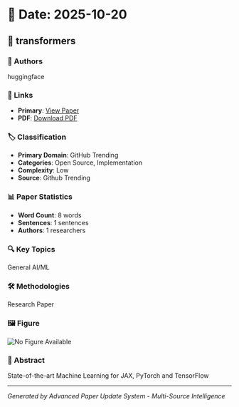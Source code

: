 # 📅 Date: 2025-10-20

## 📄 transformers

### 👥 Authors
huggingface

### 🔗 Links
- **Primary**: [View Paper](https://github.com/huggingface/transformers)
- **PDF**: [Download PDF](https://arxiv.org/pdf/.pdf) 



### 🏷️ Classification
- **Primary Domain**: GitHub Trending
- **Categories**: Open Source, Implementation
- **Complexity**: Low
- **Source**: Github Trending

### 📊 Paper Statistics
- **Word Count**: 8 words
- **Sentences**: 1 sentences
- **Authors**: 1 researchers

### 🔍 Key Topics
General AI/ML

### 🛠️ Methodologies
Research Paper

### 🖼️ Figure
![No Figure Available](https://img.shields.io/badge/Figure-Not_Available-lightgrey?style=for-the-badge)

### 📝 Abstract
State-of-the-art Machine Learning for JAX, PyTorch and TensorFlow

---
*Generated by Advanced Paper Update System - Multi-Source Intelligence*
